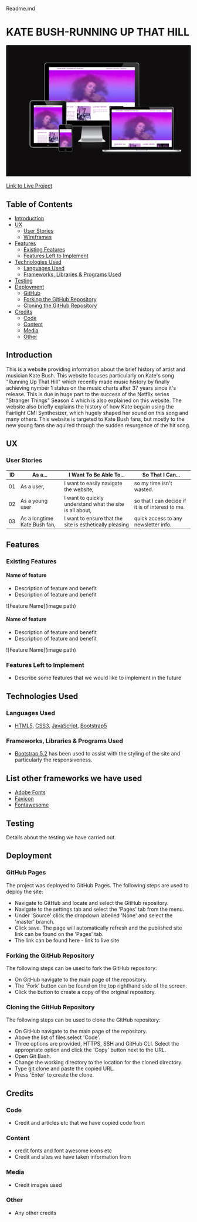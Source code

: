 Readme.md 

# **KATE BUSH-RUNNING UP THAT HILL**

![Live Project Mockup](assets/images/responsive-home.png)

[Link to Live Project](https://codeconnoisseur74.github.io/Running-Up-That-Hill/)

## Table of Contents
- [Introduction](#introduction)
- [UX](#ux)
  - [User Stories](#user-stories)
  - [Wireframes](#wireframes)
- [Features](#features)
  - [Existing Features](#existing-features)
  - [Features Left to Implement](#features-left-to-implement)
- [Technologies Used](#technologies-used)
  - [Languages Used](#languages-used)
  - [Frameworks, Libraries & Programs Used](#frameworks-libraries--programs-used)
- [Testing](#testing)
- [Deployment](#deployment)
  - [GitHub](#github-pages)
  - [Forking the GitHub Repository](#forking-the-github-repository)
  - [Cloning the GitHub Repository](#cloning-the-github-repository)
- [Credits](#credits)
  - [Code](#code)
  - [Content](#content)
  - [Media](#media)
  - [Other](#other)

## Introduction

This is a website providing information about the brief history of artist and musician Kate Bush. This website focuses particularly on Kate's song "Running Up That Hill" which recently made music history by finally achieving nymber 1 status on the music charts after 37 years since it's release. This is due in huge part to the success of the Netflix series "Stranger Things" Season 4 which is also explained on this website. The website also briefly explains the history of how Kate begain using the Fairlight CMI Synthesizer, which hugely shaped her sound on this song and many others. This website is targeted to Kate Bush fans, but mostly to the new young fans she aquired through the sudden resurgence of the hit song. 

## UX

### User Stories

| ID | As a... | I Want To Be Able To... | So That I Can...|
| --- | --- | --- | --- |
| 01 | As a user,| I want to easily navigate the website, | so my time isn't wasted. |
| 02 | As a young user | I want to quickly understand what the site is all about, | so that I can decide if it is of interest to me. |
| 03 | As a longtime Kate Bush fan,| I want to ensure that the site is esthetically pleasing | quick access to any newsletter info.|

## Features

### Existing Features

#### Name of feature

* Description of feature and benefit
* Description of feature and benefit

![Feature Name](image path)

#### Name of feature

* Description of feature and benefit
* Description of feature and benefit

![Feature Name](image path)

### Features Left to Implement

* Describe some features that we would like to implement in the future

## Technologies Used

### Languages Used
* [HTML5](https://en.wikipedia.org/wiki/HTML5), [CSS3](https://en.wikipedia.org/wiki/CSS), [JavaScript](https://en.wikipedia.org/wiki/JavaScript), [Bootstrap5](https://en.wikipedia.org/wiki/Bootstrap_(front-end_framework))  

### Frameworks, Libraries & Programs Used

* [Bootstrap 5.2](https://getbootstrap.com/docs/5.2/getting-started/introduction/) has been used to assist with the styling of the site and particularly the responsiveness.
## List other frameworks we have used
* [Adobe Fonts](https://www.adobe.com/products/catalog.html)
* [Favicon](https://favicon.io/)
* [Fontawesome](https://fontawesome.com/)



## Testing

Details about the testing we have carried out.

## Deployment

### GitHub Pages

The project was deployed to GitHub Pages. The following steps are used to deploy the site:
* Navigate to GitHub and locate and select the GitHub repository.
* Navigate to the settings tab and select the 'Pages' tab from the menu.
* Under 'Source' click the dropdown labelled 'None' and select the 'master' branch.
* Click save. The page will automatically refresh and the published site link can be found on the 'Pages' tab.
* The link can be found here - link to live site

### Forking the GitHub Repository

The following steps can be used to fork the GitHub repository:
* On GitHub navigate to the main page of the repository.
* The 'Fork' button can be found on the top righthand side of the screen.
* Click the button to create a copy of the original repository.

### Cloning the GitHub Repository

The following steps can be used to clone the GitHub repository:
* On GitHub navigate to the main page of the repository.
* Above the list of files select 'Code'.
* Three options are provided, HTTPS, SSH and GitHub CLI. Select the appropriate option and click the 'Copy' button next to the URL.
* Open Git Bash.
* Change the working directory to the location for the cloned directory.
* Type git clone and paste the copied URL.
* Press 'Enter' to create the clone.

## Credits

### Code

* Credit and articles etc that we have copied code from

### Content
* credit fonts and font awesome icons etc
* Credit and sites we have taken information from

### Media
* Credit images used

### Other

* Any other credits
